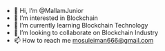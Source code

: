 - 👋 Hi, I’m @MallamJunior
- 👀 I’m interested in Blockchain
- 🌱 I’m currently learning Blockchain Technology 
- 💞️ I’m looking to collaborate on Blockchain Industry 
- 📫 How to reach me mosuleiman666@gmail.com

<!---
MallamJunior/MallamJunior is a ✨ special ✨ repository because its `README.md` (this file) appears on your GitHub profile.
You can click the Preview link to take a look at your changes.
--->
